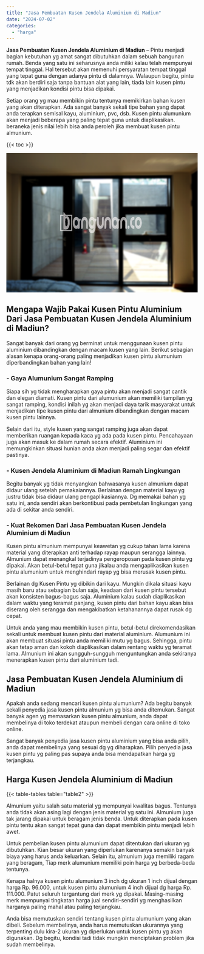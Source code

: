 ```yaml
---
title: "Jasa Pembuatan Kusen Jendela Aluminium di Madiun"
date: "2024-07-02"
categories: 
  - "harga"
---
```


**Jasa Pembuatan Kusen Jendela Aluminium di Madiun** – Pintu menjadi bagian kebutuhan yg amat sangat dibutuhkan dalam sebuah bangunan rumah. Benda yang satu ini seharusnya anda miliki kalau telah mempunyai tempat tinggal. Hal tersebut akan memenuhi persyaratan tempat tinggal yang tepat guna dengan adanya pintu di dalamnya. Walaupun begitu, pintu tdk akan berdiri saja tanpa bantuan alat yang lain, tiada lain kusen pintu yang menjadikan kondisi pintu bisa dipakai.

Setiap orang yg mau membikin pintu tentunya memikirkan bahan kusen yang akan diterapkan. Ada sangat banyak sekali tipe bahan yang dapat anda terapkan semisal kayu, aluminium, pvc, dsb. Kusen pintu alumunium akan menjadi beberapa yang paling tepat guna untuk diaplikasikan. beraneka jenis nilai lebih bisa anda peroleh jika membuat kusen pintu almunium.

{{< toc >}}

![Jasa Pembuatan Kusen Jendela Aluminium di Madiun](/images/harga-kusen-jendela-alumunium-31.png)

## Mengapa Wajib Pakai Kusen Pintu Aluminium Dari Jasa Pembuatan Kusen Jendela Aluminium di Madiun?

Sangat banyak dari orang yg berminat untuk menggunaan kusen pintu aluminium dibandingkan dengan macam kusen yang lain. Berikut sebagian alasan kenapa orang-orang paling menjadikan kusen pintu alumunium diperbandingkan bahan yang lain!

### \- Gaya Alumunium Sangat Ramping

Siapa sih yg tidak mengharapkan gaya pintu akan menjadi sangat cantik dan elegan diamati. Kusen pintu dari alumunium akan memiliki tampilan yg sangat ramping, kondisi inilah yg akan menjadi daya tarik masyarakat untuk menjadikan tipe kusen pintu dari almunium dibandingkan dengan macam kusen pintu lainnya.

Selain dari itu, style kusen yang sangat ramping juga akan dapat memberikan ruangan kepada kaca yg ada pada kusen pintu. Pencahayaan juga akan masuk ke dalam rumah secara efektif. Aluminium ini memungkinkan situasi hunian anda akan menjadi paling segar dan efektif pastinya.

### \- Kusen Jendela Aluminium di Madiun Ramah Lingkungan

Begitu banyak yg tidak menyangkan bahwasanya kusen almunium dapat didaur ulang setelah pemakaiannya. Berlainan dengan material kayu yg justru tidak bisa didaur ulang pengaplikasiannya. Dg memakai bahan yg satu ini, anda sendiri akan berkontibusi pada pembetulan lingkungan yang ada di sekitar anda sendiri.

### \- Kuat Rekomen Dari Jasa Pembuatan Kusen Jendela Aluminium di Madiun

Kusen pintu almunium mempunyai keawetan yg cukup tahan lama karena material yang diterapkan anti terhadap rayap maupun serangga lainnya. Almunium dapat menangkal terjadinya pengeroposan pada kusen pintu yg dipakai. Akan betul-betul tepat guna jikalau anda mengaplikasikan kusen pintu alumunium untuk menghindari rayap yg bisa merusak kusen pintu.

Berlainan dg Kusen Pintu yg dibikin dari kayu. Mungkin dikala situasi kayu masih baru atau sebagian bulan saja, keadaan dari kusen pintu tersebut akan konsisten bagus-bagus saja. Aluminium kalau sudah diaplikasikan dalam waktu yang teramat panjang, kusen pintu dari bahan kayu akan bisa diserang oleh serangga dan mengakibatkan ketahanannya dapat rusak dg cepat.

Untuk anda yang mau membikin kusen pintu, betul-betul direkomendasikan sekali untuk membuat kusen pintu dari material aluminium. Alumunium ini akan membuat situasi pintu anda memiliki mutu yg bagus. Sehingga, pintu akan tetap aman dan kokoh diaplikasikan dalam rentang waktu yg teramat lama. Almunium ini akan sungguh-sungguh menguntungkan anda sekiranya menerapkan kusen pintu dari aluminium tadi.

## Jasa Pembuatan Kusen Jendela Aluminium di Madiun

Apakah anda sedang mencari kusen pintu alumunium? Ada begitu banyak sekali penyedia jasa kusen pintu almunium yg bisa anda ditemukan. Sangat banyak agen yg memasarkan kusen pintu almunium, anda dapat membelinya di toko terdekat ataupun membeli dengan cara online di toko online.

Sangat banyak penyedia jasa kusen pintu aluminium yang bisa anda pilih, anda dapat membelinya yang sesuai dg yg diharapkan. Pilih penyedia jasa kusen pintu yg paling pas supaya anda bisa mendapatkan harga yg terjangkau.

## Harga Kusen Jendela Aluminium di Madiun

{{< table-tables table="table2" >}}

Almunium yaitu salah satu material yg mempunyai kwalitas bagus. Tentunya anda tidak akan asing lagi dengan jenis material yg satu ini. Almunium juga tak jarang dipakai untuk beragam jenis benda. Untuk diterapkan pada kusen pintu tentu akan sangat tepat guna dan dapat membikin pintu menjadi lebih awet.

Untuk pembelian kusen pintu alumunium dapat ditentukan dari ukuran yg dibutuhkan. Kian besar ukuran yang diperlukan karenanya semakin banyak biaya yang harus anda keluarkan. Selain itu, almunium juga memiliki ragam yang beragam, Tiap merk alumunium memiliki poin harga yg berbeda-beda tentunya.

Kenapa halnya kusen pintu alumunium 3 inch dg ukuran 1 inch dijual dengan harga Rp. 96.000, untuk kusen pintu alumunium 4 inch dijual dg harga Rp. 111.000. Patut seluruh tergantung dari merk yg dipakai. Masing-masing merk mempunyai tingkatan harga jual sendiri-sendiri yg menghasilkan harganya paling mahal atau paling terjangkau.

Anda bisa memutuskan sendiri tentang kusen pintu alumunium yang akan dibeli. Sebelum membelinya, anda harus memutuskan ukurannya yang terpenting dulu kira-2 ukuran yg diperlukan untuk kusen pintu yg akan digunakan. Dg begitu, kondisi tadi tidak mungkin menciptakan problem jika sudah membelinya.
